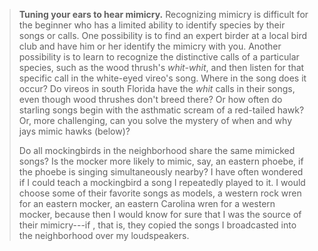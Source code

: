 > **Tuning your ears to hear mimicry.** Recognizing mimicry is difficult
> for the beginner who has a limited ability to identify species by
> their songs or calls. One possibility is to find an expert birder at a
> local bird club and have him or her identify the mimicry with you.
> Another possibility is to learn to recognize the distinctive calls of
> a particular species, such as the wood thrush\'s *whit-whit*, and then
> listen for that specific call in the white-eyed vireo\'s song. Where
> in the song does it occur? Do vireos in south Florida have the *whit*
> calls in their songs, even though wood thrushes don\'t breed there? Or
> how often do starling songs begin with the asthmatic scream of a
> red-tailed hawk? Or, more challenging, can you solve the mystery of
> when and why jays mimic hawks (below)?
>
> Do all mockingbirds in the neighborhood share the same mimicked songs?
> Is the mocker more likely to mimic, say, an eastern phoebe, if the
> phoebe is singing simultaneously nearby? I have often wondered if I
> could teach a mockingbird a song I repeatedly played to it. I would
> choose some of their favorite songs as models, a western rock wren for
> an eastern mocker, an eastern Carolina wren for a western mocker,
> because then I would know for sure that I was the source of their
> mimicry---if , that is, they copied the songs I broadcasted into the
> neighborhood over my loudspeakers.
